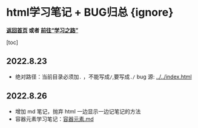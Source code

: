 # html学习笔记 + BUG归总 {ignore}

**[返回首页](../../index.html) 或者 [前往“学习之路”](../%E5%AD%A6%E4%B9%A0%E4%B9%8B%E8%B7%AF.html)**

[toc]

## 2022.8.23

- 绝对路径：当前目录必须加`.` ，不能写成`/`,要写成`./`
  bug 源: [../../index.html](https://github.com/Lkhsss/learnhtml.github.io/blob/fd87c1729ab5ab720185c62db03a2d74c6883649/index.html#bug-20220823-1)

## 2022.8.26

- 增加 md 笔记，抛弃 html 一边显示一边记笔记的方法
- 容器元素学习笔记：[容器元素.md](./%E5%AE%B9%E5%99%A8%E5%85%83%E7%B4%A0.html)
